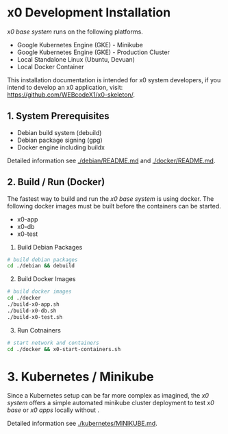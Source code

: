 # x0 Development Installation

*x0 base system* runs on the following platforms.

- Google Kubernetes Engine (GKE) - Minikube
- Google Kubernetes Engine (GKE) - Production Cluster
- Local Standalone Linux (Ubuntu, Devuan)
- Local Docker Container

This installation documentation is intended for x0 system developers, if you
intend to develop an x0 application, visit: https://github.com/WEBcodeX1/x0-skeleton/.

## 1. System Prerequisites

- Debian build system (debuild)
- Debian package signing (gpg)
- Docker engine including buildx

Detailed information see [./debian/README.md](./debian/README.md) and
[./docker/README.md](./docker/README.md).

## 2. Build / Run (Docker)

The fastest way to build and run the *x0 base system* is using docker.
The following docker images must be built before the containers can be started.

- x0-app
- x0-db
- x0-test

1. Build Debian Packages

```bash
# build debian packages
cd ./debian && debuild
```

2. Build Docker Images

```bash
# build docker images
cd ./docker
./build-x0-app.sh
./build-x0-db.sh
./build-x0-test.sh
```

3. Run Cotnainers

```bash
# start network and containers
cd ./docker && x0-start-containers.sh
```

# 3. Kubernetes / Minikube

Since a Kubernetes setup can be far more complex as imagined, the *x0 system*
offers a simple automated minikube cluster deployment to test *x0 base* or
*x0 apps* locally without .

Detailed information see [./kubernetes/MINIKUBE.md](./kubernetes/MINIKUBE.md).

